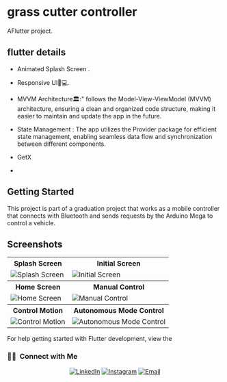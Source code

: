 # grass cutter controller

AFlutter project.
## flutter details 
- Animated Splash Screen .

- Responsive UI📱💻.

- MVVM Architecture🏛️:" follows the Model-View-ViewModel (MVVM) architecture, ensuring a clean and organized code structure, making it easier to maintain and update the app in the future.

- State Management : The app utilizes the Provider package for efficient state management, enabling seamless data flow and synchronization between different components.
- GetX
- 

## Getting Started

This project is part of a graduation project that works as a mobile controller that connects with Bluetooth and sends requests by the Arduino Mega to control a vehicle.

## Screenshots

<table>
  <tr>
    <th>Splash Screen</th>
    <th>Initial Screen</th>
  </tr>
  <tr>
    <td><img src="https://github.com/MahmoudMadihBedier/grass-cutter-controler/assets/166904135/1638669c-b535-4f60-9dd7-444a1decf10e" alt="Splash Screen"></td>
    <td><img src="https://github.com/MahmoudMadihBedier/grass-cutter-controler/assets/166904135/af8266d0-df07-4807-a4b7-87401e6e072b" alt="Initial Screen"></td>
  </tr>
  <tr>
    <th>Home Screen</th>
    <th>Manual Control</th>
  </tr>
  <tr>
    <td><img src="https://github.com/MahmoudMadihBedier/grass-cutter-controler/assets/166904135/fb6e4e89-1c60-4d08-ab58-14d5afdfdcee" alt="Home Screen"></td>
    <td><img src="https://github.com/MahmoudMadihBedier/grass-cutter-controler/assets/166904135/4246b3b2-506f-42b3-a94c-3dd2587a6019" alt="Manual Control"></td>
  </tr>
  <tr>
    <th>Control Motion</th>
    <th>Autonomous Mode Control</th>
  </tr>
  <tr>
    <td><img src="https://github.com/MahmoudMadihBedier/grass-cutter-controler/assets/166904135/3b36b1a7-5abe-40b5-ad84-0a10251d03f6" alt="Control Motion"></td>
    <td><img src="https://github.com/MahmoudMadihBedier/grass-cutter-controler/assets/166904135/0b8fd51e-a4e9-409e-9783-36a0a945e062" alt="Autonomous Mode Control"></td>
  </tr>
</table>


For help getting started with Flutter development, view the

<h3> 🤝🏻 &nbsp;Connect with Me </h3>

<p align="center">
<a href="https://www.linkedin.com/in/mahmoud-madih-762358301/"><img alt="LinkedIn" src="https://img.shields.io/badge/LinkedIn-Mahmoud%20Madih-blue?style=flat-square&logo=linkedin"></a>
<a href="https://www.instagram.com/m__madih?igsh=a2c0Nmk5cnQ3cHo1"><img alt="Instagram" src="https://img.shields.io/badge/Instagram-m__madih-blue?style=flat-square&logo=instagram"></a>
<a href="moodbeder150@gmail.com"><img alt="Email" src="https://img.shields.io/badge/Email-moodbeder150@gmail.com-blue?style=flat-square&logo=gmail"></a>
</p>

